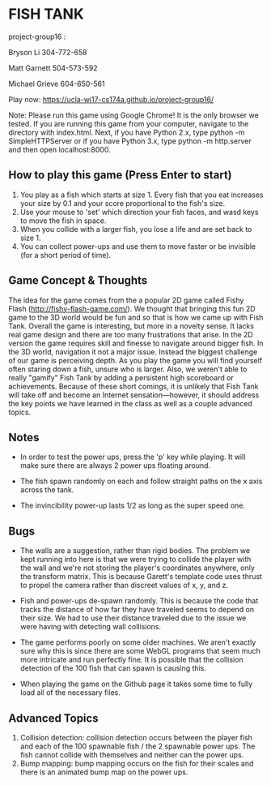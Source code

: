 # FISH TANK

project-group16 :

Bryson Li 304-772-658

Matt Garnett 504-573-592

Michael Grieve 604-650-561

Play now: https://ucla-wi17-cs174a.github.io/project-group16/

Note: Please run this game using Google Chrome! It is the only browser we tested. If you are running this game from your computer, navigate to the directory with index.html. Next, if you have Python 2.x, type python -m SimpleHTTPServer or if you have Python 3.x, type python -m http.server and then open localhost:8000.

## How to play this game (Press Enter to start)

1. You play as a fish which starts at size 1. Every fish that you eat increases your size by 0.1 and your score proportional to the fish's size.
2. Use your mouse to 'set' which direction your fish faces, and wasd keys to move the fish in space.
3. When you collide with a larger fish, you lose a life and are set back to size 1.
4. You can collect power-ups and use them to move faster or be invisible (for a short period of time).

## Game Concept & Thoughts

The idea for the game comes from the a popular 2D game called Fishy Flash (http://fishy-flash-game.com/). We thought that bringing this fun 2D game to the 3D world would be fun and so that is how we came up with Fish Tank. Overall the game is interesting, but more in a novelty sense. It lacks real game design and there are too many frustrations that arise. In the 2D version the game requires skill and finesse to navigate around bigger fish. In the 3D world, navigation it not a major issue. Instead the biggest challenge of our game is perceiving depth. As you play the game you will find yourself often staring down a fish, unsure who is larger. Also, we weren't able to really "gamify" Fish Tank by adding a persistent high scoreboard or achievements. Because of these short comings, it is unlikely that Fish Tank will take off and become an Internet sensation—however, it should address the key points we have learned in the class as well as a couple advanced topics.

## Notes

* In order to test the power ups, press the 'p' key while playing. It will make sure there are always 2 power ups floating around.

* The fish spawn randomly on each and follow straight paths on the x axis across the tank.

* The invincibility power-up lasts 1/2 as long as the super speed one.


## Bugs

* The walls are a suggestion, rather than rigid bodies. The problem we kept running into here is that we were trying to collide the player with the wall and we're not storing the player's coordinates anywhere, only the transform matrix. This is because Garett's template code uses thrust to propel the camera rather than discreet values of x, y, and z.

* Fish and power-ups de-spawn randomly. This is because the code that tracks the distance of how far they have traveled seems to depend on their size. We had to use their distance traveled due to the issue we were having with detecting wall collisions.

* The game performs poorly on some older machines. We aren't exactly sure why this is since there are some WebGL programs that seem much more intricate and run perfectly fine. It is possible that the collision detection of the 100 fish that can spawn is causing this.

* When playing the game on the Github page it takes some time to fully load all of the necessary files.

## Advanced Topics

1. Collision detection: collision detection occurs between the player fish and each of the 100 spawnable fish / the 2 spawnable power ups. The fish cannot collide with themselves and neither can the power ups.
2. Bump mapping: bump mapping occurs on the fish for their scales and there is an animated bump map on the power ups.
